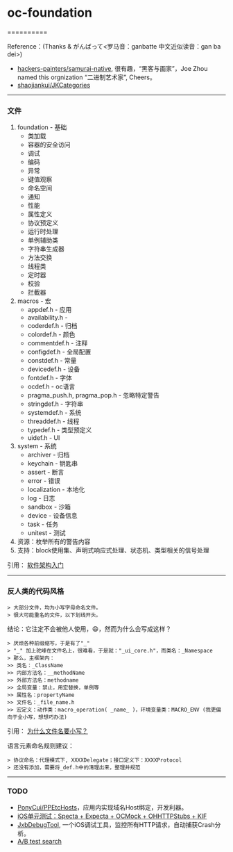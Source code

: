 # oc-foundation
==========

Reference：(Thanks & がんばって<罗马音：ganbatte 中文近似读音：gan ba dei>)

* [hackers-painters/samurai-native](https://github.com/hackers-painters/samurai-native), 很有趣，“黑客与画家”，Joe Zhou named this orgnization “二进制艺术家”, Cheers。
* [shaojiankui/JKCategories](https://github.com/shaojiankui/JKCategories)

----------
### 文件

1. foundation - 基础
    * 类加载
    * 容器的安全访问
    * 调试
    * 编码
    * 异常
    * 键值观察
    * 命名空间
    * 通知
    * 性能
    * 属性定义
    * 协议预定义
    * 运行时处理
    * 单例辅助类
    * 字符串生成器
    * 方法交换
    * 线程类
    * 定时器
    * 校验
    * 拦截器
2. macros - 宏
    * appdef.h - 应用
    * availability.h - 
    * coderdef.h - 归档
    * colordef.h - 颜色
    * commentdef.h - 注释
    * configdef.h - 全局配置
    * constdef.h - 常量
    * devicedef.h - 设备
    * fontdef.h - 字体
    * ocdef.h - oc语言
    * pragma_push.h, pragma_pop.h - 忽略特定警告
    * stringdef.h - 字符串
    * systemdef.h - 系统
    * threaddef.h - 线程
    * typedef.h - 类型预定义
    * uidef.h - UI
3. system - 系统
    * archiver - 归档
    * keychain - 钥匙串
    * assert - 断言 
    * error - 错误
    * localization - 本地化
    * log - 日志
    * sandbox - 沙箱
    * device - 设备信息
    * task - 任务
    * unitest - 测试
5. 资源：枚举所有的警告内容
6. 支持：block使用集、声明式响应式处理、状态机、类型相关的信号处理

引用：
	[软件架构入门](http://www.ruanyifeng.com/blog/2016/09/software-architecture.html)

----------
### 反人类的代码风格

	> 大部分文件，均为小写字母命名文件。
	> 很大可能重名的文件，以下划线开头。

结论：它注定不会被他人使用，😄，然而为什么会写成这样？

	> 厌烦各种前缀缩写，于是有了"_"
	> "_" 加上驼峰在文件名上，很难看，于是就："_ui_core.h"，而类名：_Namespace
    > 那么，主框架内：
    >> 类名：_ClassName
    >> 内部方法名：__methodName
    >> 外部方法名：methodname
    >> 全局变量：禁止，用宏替换，单例等
    >> 属性名：propertyName
    >> 文件名：_file_name.h
    >> 宏定义：动作类：macro_operation( _name_ )，环境变量类：MACRO_ENV (我更偏向于全小写，想想巧办法)

引用：
	[为什么文件名要小写？](http://www.ruanyifeng.com/blog/2017/02/filename-should-be-lowercase.html)

语言元素命名规则建议：

    > 协议命名：代理模式下, XXXXDelegate；接口定义下：XXXXProtocol
    > 还没有添加，需要将_def.h中的清理出来，整理并规范

----------
### TODO
* [PonyCui/PPEtcHosts](https://github.com/PonyCui/PPEtcHosts)，应用内实现域名Host绑定，开发利器。
* [iOS单元测试：Specta + Expecta + OCMock + OHHTTPStubs + KIF](http://blog.csdn.net/colorapp/article/details/47007431)
* [JxbDebugTool](https://github.com/JxbSir/JxbDebugTool), 一个iOS调试工具，监控所有HTTP请求，自动捕获Crash分析。
* [A/B test search](https://github.com/search?l=Objective-C&q=a%2Fb+testing&ref=searchresults&type=Repositories&utf8=✓)
